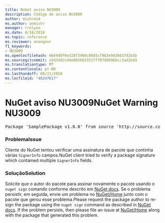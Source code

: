 ```yaml
---
title: NuGet aviso NU3009
description: Código de aviso NU3009
author: mishra14
ms.author: anmishr
manager: rrelyea
ms.date: 8/16/2018
ms.topic: reference
ms.reviewer: anangaur
f1_keywords:
- NU3009
ms.openlocfilehash: 666940f0e328f3980c8685cf983e943663792b5b
ms.sourcegitcommit: c643dd2c44e085601551ff7079d696bcc3ad2b49
ms.translationtype: MT
ms.contentlocale: pt-BR
ms.lasthandoff: 08/21/2018
ms.locfileid: "40247617"
---
```

# <a name="nuget-warning-nu3009"></a><span data-ttu-id="71666-103">NuGet aviso NU3009</span><span class="sxs-lookup"><span data-stu-id="71666-103">NuGet Warning NU3009</span></span>

<pre>Package 'SamplePackage v1.0.0' from source 'http://source.com/index.json': The package signature file does not contain exactly one primary signature.</pre>

### <a name="issue"></a><span data-ttu-id="71666-104">Problema</span><span class="sxs-lookup"><span data-stu-id="71666-104">Issue</span></span>

<span data-ttu-id="71666-105">Cliente do NuGet tentou verificar uma assinatura de pacote que continha várias `SignerInfo` campos.</span><span class="sxs-lookup"><span data-stu-id="71666-105">NuGet client tried to verify a package signature which contained multiple `SignerInfo` fields.</span></span>


### <a name="solution"></a><span data-ttu-id="71666-106">Solução</span><span class="sxs-lookup"><span data-stu-id="71666-106">Solution</span></span>

<span data-ttu-id="71666-107">Solicite que o autor do pacote para assinar novamente o pacote usando o `nuget sign` comando conforme descrito em [NuGet docs](https://docs.microsoft.com/en-us/nuget/create-packages/sign-a-package). Se o problema persistir, em seguida, envie um problema no [NuGet/Home](https://github.com/NuGet/Home/issues) junto com o pacote que gerou esse problema.</span><span class="sxs-lookup"><span data-stu-id="71666-107">Please request the package author to re-sign the package using the `nuget sign` command as described in [NuGet docs](https://docs.microsoft.com/en-us/nuget/create-packages/sign-a-package). If the problem persists, then please file an issue at [NuGet/Home](https://github.com/NuGet/Home/issues) along with the package that generated this problem.</span></span>


